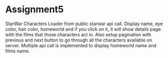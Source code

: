 # Assignment5

StarWar Characters Loader from public starwar api call. Display name, eye color, hair color, homeworld and if you click on it, it will show details page with the films that those characters act in. Also setup pagination with previous and next button to go through all the characters available on server. Multiple api call is implemented to display homeworld name and films name. 
